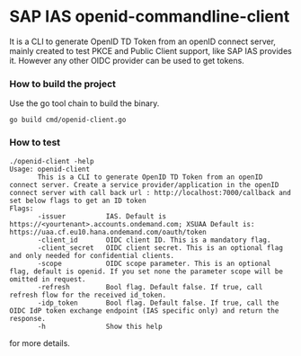  # SAP IAS openid-commandline-client
It is a CLI to generate OpenID TD Token from an openID connect server, mainly created to test PKCE and Public Client support, like SAP IAS provides it. However any other OIDC provider can be used to get tokens.

### How to build the project

Use the go tool chain to build the binary.
```text
go build cmd/openid-client.go
```
### How to test
```text
./openid-client -help
Usage: openid-client
       This is a CLI to generate OpenID TD Token from an openID connect server. Create a service provider/application in the openID connect server with call back url : http://localhost:7000/callback and set below flags to get an ID token
Flags:
       -issuer          IAS. Default is https://<yourtenant>.accounts.ondemand.com; XSUAA Default is: https://uaa.cf.eu10.hana.ondemand.com/oauth/token
       -client_id       OIDC client ID. This is a mandatory flag.
       -client_secret   OIDC client secret. This is an optional flag and only needed for confidential clients.
       -scope           OIDC scope parameter. This is an optional flag, default is openid. If you set none the parameter scope will be omitted in request.
       -refresh         Bool flag. Default false. If true, call refresh flow for the received id_token.
       -idp_token       Bool flag. Default false. If true, call the OIDC IdP token exchange endpoint (IAS specific only) and return the response.
       -h               Show this help
``` 
for more details.

